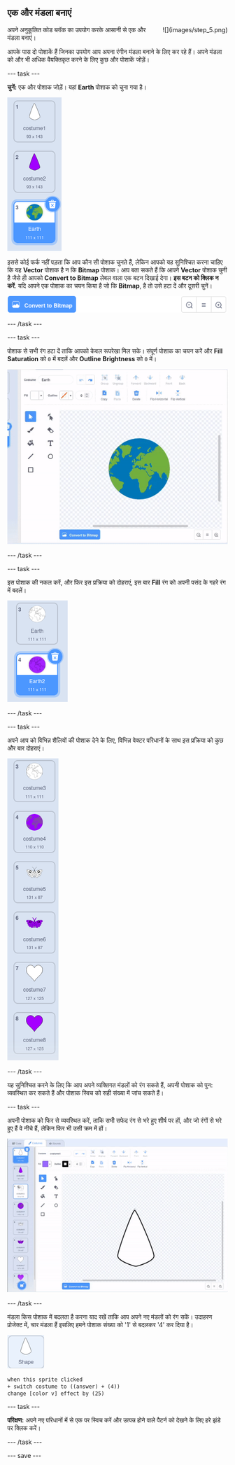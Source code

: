 ## एक और मंडला बनाएं

<div style="display: flex; flex-wrap: wrap">
<div style="flex-basis: 200px; flex-grow: 1; margin-right: 15px;">
अपने अनुकूलित कोड ब्लॉक का उपयोग करके आसानी से एक और मंडला बनाएं।
</div>
<div>
![](images/step_5.png)
</div>
</div>

आपके पास दो पोशाकें हैं जिनका उपयोग आप अपना रंगीन मंडला बनाने के लिए कर रहे हैं। अपने मंडला को और भी अधिक वैयक्तिकृत करने के लिए कुछ और पोशाकें जोड़ें।

--- task ---

**चुनें:** एक और पोशाक जोड़ें। यहां **Earth** पोशाक को चुना गया है।

![Scratch लाइब्रेरी से Earth की पोशाक।](images/earth_costume.png)

इससे कोई फर्क नहीं पड़ता कि आप कौन सी पोशाक चुनते हैं, लेकिन आपको यह सुनिश्चित करना चाहिए कि यह **Vector** पोशाक है न कि **Bitmap** पोशाक। आप बता सकते हैं कि आपने  **Vector**  पोशाक  चुनी है  जैसे  ही  आपको  **Convert to Bitmap** लेबल वाला एक बटन दिखाई देगा। **इस बटन को क्लिक न करें**. यदि आपने एक पोशाक का चयन किया है जो कि **Bitmap**, है तो उसे हटा दें और दूसरी चुनें।

!['Convert to Bitmap' बटन।](images/convert_to_bitmap.png)

--- /task ---

--- task ---

पोशाक से सभी रंग हटा दें ताकि आपको केवल रूपरेखा मिल सके। संपूर्ण पोशाक का चयन करें और **Fill** **Saturation** को `0` में बदलें और **Outline** **Brightness** को `0` में।

!['Earth' पोशाक का चयन करने वाला एनिमेशन, फिर 'Fill' और 'Outline' के रंग बदले जा रहे हैं।](images/edit_costume.gif)

--- /task ---

--- task ---

इस पोशाक की नकल करें, और फिर इस प्रक्रिया को दोहराएं, इस बार **Fill** रंग को अपनी पसंद के गहरे रंग में बदलें।

![पृथ्वी की दो पोशाकें, एक सफेद और दूसरी बैंगनी रंग की।](images/earth_costumes.png)

--- /task ---

--- task ---

अपने आप को विभिन्न शैलियों की पोशाक देने के लिए, विभिन्न वेक्टर परिधानों के साथ इस प्रक्रिया को कुछ और बार दोहराएं।

![पृथ्वी, तितली, और हृदय की पोशाक को सफेद और बैंगनी रंग से दिखाया गया है।](images/multiple_costumes.png)

--- /task ---

यह सुनिश्चित करने के लिए कि आप अपने व्यक्तिगत मंडलों को रंग सकते हैं, अपनी पोशाक को पुन: व्यवस्थित कर सकते हैं और पोशाक स्विच को सही संख्या में जांच सकते हैं।

--- task ---

अपनी पोशाक को फिर से व्यवस्थित करें, ताकि सभी सफेद रंग से भरे हुए शीर्ष पर हों, और जो रंगों से भरे हुए हैं वे नीचे हैं, लेकिन फिर भी उसी क्रम में हों।

![पोशाकों का एनिमेशन क्रम में रखा जा रहा है, जिसमें सबसे ऊपर सफेद पोशाक और रंगीन वाले नीचे हैं, लेकिन उसी क्रम में।](images/order_costumes.gif)

--- /task ---

मंडला किस पोशाक में बदलता है करना याद रखें ताकि आप अपने नए मंडलों को रंग सकें। उदाहरण प्रोजेक्ट में, चार मंडला हैं इसलिए हमने पोशाक संख्या को '1' से बदलकर '4' कर दिया है।

![shape स्प्राइट।](images/shape_sprite.png)

```blocks3
when this sprite clicked
+ switch costume to ((answer) + (4))
change [color v] effect by (25)
```

--- task ---

**परिक्षण:** अपने नए परिधानों में से एक पर स्विच करें और उत्पन्न होने वाले पैटर्न को देखने के लिए हरे झंडे पर क्लिक करें।

--- /task ---

--- save ---
